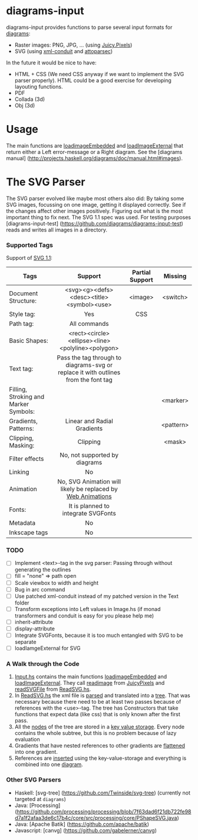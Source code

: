 # diagrams-input

diagrams-input provides functions to parse several input formats for [diagrams](https://github.com/diagrams):
- Raster images: PNG, JPG, ...  (using [Juicy.Pixels](https://github.com/Twinside/Juicy.Pixels))
- SVG (using [xml-conduit](https://github.com/snoyberg/xml/tree/master/xml-conduit) and [attoparsec](https://github.com/bos/attoparsec))

In the future it would be nice to have:
- HTML + CSS (We need CSS anyway if we want to implement the SVG parser properly).
  HTML could be a good exercise for developing layouting functions.
- PDF
- Collada (3d)
- Obj (3d)

# Usage
The main functions are [loadimageEmbedded](https://github.com/diagrams/diagrams-input/blob/21b58f8bfed86e0a96865848c680d465027a638e/src/Diagrams/TwoD/Input.hs#L34) and [loadImageExternal](https://github.com/diagrams/diagrams-input/blob/21b58f8bfed86e0a96865848c680d465027a638e/src/Diagrams/TwoD/Input.hs#L44) that return either a Left error-message or a Right diagram.
See the [diagrams manual] (http://projects.haskell.org/diagrams/doc/manual.html#images).

# The SVG Parser
The SVG parser evolved like maybe most others also did: By taking some SVG images, focussing on one image, getting it displayed correctly. See if the changes affect other images positively. Figuring out what is the most important thing to fix next. The SVG 1.1 spec was used.
For testing purposes [diagrams-input-test] (https://github.com/diagrams/diagrams-input-test) reads and writes all images in a directory.

### Supported Tags
Support of [SVG 1.1](http://www.w3.org/TR/SVG/):

| Tags               |   Support                                          | Partial Support |  Missing      |
| -------------------|:--------------------------------------------------:|:---------------:|:-------------:|
| Document Structure:| \<svg\>\<g\>\<defs\>\<desc\>\<title\>\<symbol\>\<use\>           | \<image\>         | \<switch\>      |
| Style tag:         | Yes                                                | CSS             |               |
| Path tag:          | All commands                                       |                 |               |
| Basic Shapes:      | \<rect\>\<circle\>\<ellipse\>\<line\>\<polyline\>\<polygon\>   |                 |               |
| Text tag:          | Pass the tag through to diagrams-svg or replace it with outlines from the font tag | | |
| Filling, Stroking and Marker Symbols: |                                 |                 | \<marker\>      |
| Gradients, Patterns: | Linear and Radial Gradients                      |                 | \<pattern\>     |
| Clipping, Masking: | Clipping                                           |                 | \<mask\>        |
| Filter effects     | No, not supported by diagrams                      |                 |               |
| Linking            | No                                                 |                 |               |
| Animation          | No, SVG Animation will likely be replaced by [Web Animations](http://www.w3.org/TR/web-animations/) | | |
| Fonts:             | It is planned to integrate SVGFonts                |                 |               |
| Metadata           | No                                                 |                 |               |
| Inkscape tags      | No                                                 |                 |               |

### TODO
- [ ] Implement \<text\>-tag in the svg parser: Passing through without generating the outlines
- [ ] fill = "none" => path open
- [ ] Scale viewbox to width and height
- [ ] Bug in arc command
- [ ] Use patched xml-conduit instead of my patched version in the Text folder
- [ ] Transform exceptions into Left values in Image.hs (if monad transformers and conduit is easy for you please help me)
- [ ] inherit-attribute
- [ ] display-attribute
- [ ] Integrate SVGFonts, because it is too much entangled with SVG to be separate
- [ ] loadIamgeExternal for SVG

### A Walk through the Code
1. [Input.hs](https://github.com/diagrams/diagrams-input/blob/master/src/Diagrams/TwoD/Input.hs) contains the main functions [loadimageEmbedded](https://github.com/diagrams/diagrams-input/blob/21b58f8bfed86e0a96865848c680d465027a638e/src/Diagrams/TwoD/Input.hs#L34) and [loadImageExternal](https://github.com/diagrams/diagrams-input/blob/21b58f8bfed86e0a96865848c680d465027a638e/src/Diagrams/TwoD/Input.hs#L44). They call [readimage](https://github.com/diagrams/diagrams-input/blob/afcb278dbbaee2d58deacb58d9294810bb7606c0/src/Diagrams/TwoD/Image.hs#L59) from [JuicyPixels](https://github.com/Twinside/Juicy.Pixels) and [readSVGFile](https://github.com/diagrams/diagrams-input/blob/afcb278dbbaee2d58deacb58d9294810bb7606c0/src/Diagrams/SVG/ReadSVG.hs#L184-L186) from [ReadSVG.hs](https://github.com/diagrams/diagrams-input/blob/afcb278dbbaee2d58deacb58d9294810bb7606c0/src/Diagrams/SVG/ReadSVG.hs).
2. In [ReadSVG.hs](https://github.com/diagrams/diagrams-input/blob/afcb278dbbaee2d58deacb58d9294810bb7606c0/src/Diagrams/SVG/ReadSVG.hs) the xml file is [parsed](https://github.com/diagrams/diagrams-input/blob/d8e2d9ee91b0e23fa1fea69d892101395cd5f8e7/src/Diagrams/SVG/ReadSVG.hs#L210) and translated into a [tree](https://github.com/diagrams/diagrams-input/blob/afcb278dbbaee2d58deacb58d9294810bb7606c0/src/Diagrams/SVG/Tree.hs#L52-L84). That was necessary because there need to be at least two passes because of references with the \<use\>-tag. The tree has Constructors that take functions that expect data (like css) that is only known after the first pass.
3. All the [nodes](https://github.com/diagrams/diagrams-input/blob/afcb278dbbaee2d58deacb58d9294810bb7606c0/src/Diagrams/SVG/Tree.hs#L132-L157) of the tree are stored in a [key value storage](https://github.com/diagrams/diagrams-input/blob/afcb278dbbaee2d58deacb58d9294810bb7606c0/src/Diagrams/SVG/ReadSVG.hs#L195-L197). 
   Every node contains the whole subtree, but this is no problem because of lazy evaluation
4. Gradients that have nested references to other gradients are [flattened](https://github.com/diagrams/diagrams-input/blob/afcb278dbbaee2d58deacb58d9294810bb7606c0/src/Diagrams/SVG/Tree.hs#L193-L243) into one gradient.
5. References are [inserted](https://github.com/diagrams/diagrams-input/blob/afcb278dbbaee2d58deacb58d9294810bb7606c0/src/Diagrams/SVG/Tree.hs#L256-L281) using the key-value-storage and everything is combined into one [diagram](https://github.com/diagrams/diagrams-input/blob/afcb278dbbaee2d58deacb58d9294810bb7606c0/src/Diagrams/SVG/ReadSVG.hs#L191-L192).

### Other SVG Parsers
- Haskell: [svg-tree] (https://github.com/Twinside/svg-tree) (currently not targeted at `diagrams`)
- Java: [Processing] (https://github.com/processing/processing/blob/7f63dad6f21db722fe98d7a1f2afaa3de6c17b4c/core/src/processing/core/PShapeSVG.java)
- Java: [Apache Batik] (https://github.com/apache/batik)
- Javascript: [canvg] (https://github.com/gabelerner/canvg)

